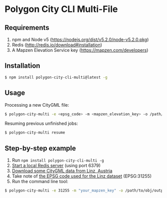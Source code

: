 # Polygon City CLI Multi-File

## Requirements

1. npm and Node v5 (https://nodejs.org/dist/v5.2.0/node-v5.2.0.pkg)
2. Redis (http://redis.io/download#installation)
3. A Mapzen Elevation Service key (https://mapzen.com/developers)

## Installation

```bash
$ npm install polygon-city-cli-multi@latest -g
```

## Usage

Processing a new CityGML file:

```bash
$ polygon-city-multi -e <epsg_code> -m <mapzen_elevation_key> -o /path/to/obj/output/directory /path/to/cityGml/input/directory
```

Resuming previous unfinished jobs:

```bash
$ polygon-city-multi resume
```

## Step-by-step example

1. Run `npm install polygon-city-cli-multi -g`
2. [Start a local Redis server](http://redis.io/topics/quickstart#starting-redis) (using port 6379)
3. [Download some CityGML data from Linz, Austria](http://geo.data.linz.gv.at/katalog/geodata/3d_geo_daten_lod2/)
4. Take note of [the EPSG code used for the Linz dataset](http://geo.data.linz.gv.at/katalog/geodata/3d_geo_daten_lod2/Beschreibung.txt) (EPSG:31255)
5. Run the command line tool:

```bash
$ polygon-city-multi -e 31255 -m "your_mapzen_key" -o /path/to/obj/output/directory /path/to/cityGml/input/directory
```
